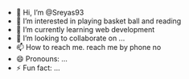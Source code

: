 - 👋 Hi, I’m @Sreyas93
- 👀 I’m interested in playing basket ball and reading
- 🌱 I’m currently learning web development 
- 💞️ I’m looking to collaborate on ...
- 📫 How to reach me. reach me by phone no
- 😄 Pronouns: ...
- ⚡ Fun fact: ...

<!---
Sreyas93/Sreyas93 is a ✨ special ✨ repository because its `README.md` (this file) appears on your GitHub profile.
You can click the Preview link to take a look at your changes.
--->
